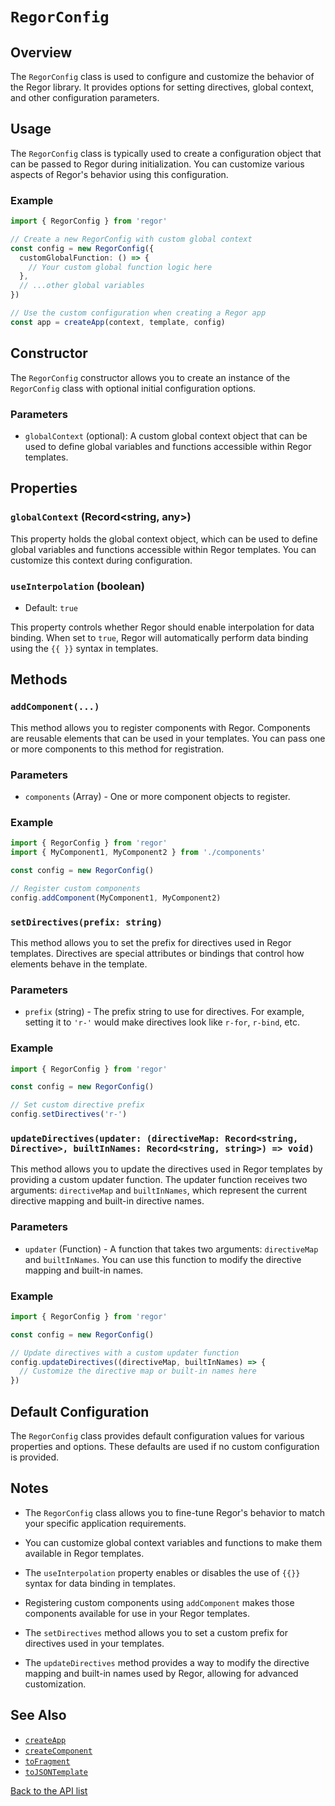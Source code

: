 # `RegorConfig`

## Overview

The `RegorConfig` class is used to configure and customize the behavior of the Regor library. It provides options for setting directives, global context, and other configuration parameters.

## Usage

The `RegorConfig` class is typically used to create a configuration object that can be passed to Regor during initialization. You can customize various aspects of Regor's behavior using this configuration.

### Example

```ts
import { RegorConfig } from 'regor'

// Create a new RegorConfig with custom global context
const config = new RegorConfig({
  customGlobalFunction: () => {
    // Your custom global function logic here
  },
  // ...other global variables
})

// Use the custom configuration when creating a Regor app
const app = createApp(context, template, config)
```

## Constructor

The `RegorConfig` constructor allows you to create an instance of the `RegorConfig` class with optional initial configuration options.

### Parameters

- `globalContext` (optional): A custom global context object that can be used to define global variables and functions accessible within Regor templates.

## Properties

### `globalContext` (Record<string, any>)

This property holds the global context object, which can be used to define global variables and functions accessible within Regor templates. You can customize this context during configuration.

### `useInterpolation` (boolean)

- Default: `true`

This property controls whether Regor should enable interpolation for data binding. When set to `true`, Regor will automatically perform data binding using the `{{ }}` syntax in templates.

## Methods

### `addComponent(...)`

This method allows you to register components with Regor. Components are reusable elements that can be used in your templates. You can pass one or more components to this method for registration.

### Parameters

- `components` (Array<Component>) - One or more component objects to register.

### Example

```javascript
import { RegorConfig } from 'regor'
import { MyComponent1, MyComponent2 } from './components'

const config = new RegorConfig()

// Register custom components
config.addComponent(MyComponent1, MyComponent2)
```

### `setDirectives(prefix: string)`

This method allows you to set the prefix for directives used in Regor templates. Directives are special attributes or bindings that control how elements behave in the template.

### Parameters

- `prefix` (string) - The prefix string to use for directives. For example, setting it to `'r-'` would make directives look like `r-for`, `r-bind`, etc.

### Example

```javascript
import { RegorConfig } from 'regor'

const config = new RegorConfig()

// Set custom directive prefix
config.setDirectives('r-')
```

### `updateDirectives(updater: (directiveMap: Record<string, Directive>, builtInNames: Record<string, string>) => void)`

This method allows you to update the directives used in Regor templates by providing a custom updater function. The updater function receives two arguments: `directiveMap` and `builtInNames`, which represent the current directive mapping and built-in directive names.

### Parameters

- `updater` (Function) - A function that takes two arguments: `directiveMap` and `builtInNames`. You can use this function to modify the directive mapping and built-in names.

### Example

```javascript
import { RegorConfig } from 'regor'

const config = new RegorConfig()

// Update directives with a custom updater function
config.updateDirectives((directiveMap, builtInNames) => {
  // Customize the directive map or built-in names here
})
```

## Default Configuration

The `RegorConfig` class provides default configuration values for various properties and options. These defaults are used if no custom configuration is provided.

## Notes

- The `RegorConfig` class allows you to fine-tune Regor's behavior to match your specific application requirements.

- You can customize global context variables and functions to make them available in Regor templates.

- The `useInterpolation` property enables or disables the use of `{{}}` syntax for data binding in templates.

- Registering custom components using `addComponent` makes those components available for use in your Regor templates.

- The `setDirectives` method allows you to set a custom prefix for directives used in your templates.

- The `updateDirectives` method provides a way to modify the directive mapping and built-in names used by Regor, allowing for advanced customization.

## See Also

- [`createApp`](createApp.md)
- [`createComponent`](createComponent.md)
- [`toFragment`](toFragment.md)
- [`toJSONTemplate`](toJsonTemplate.md)

[Back to the API list](regor-api.md)
